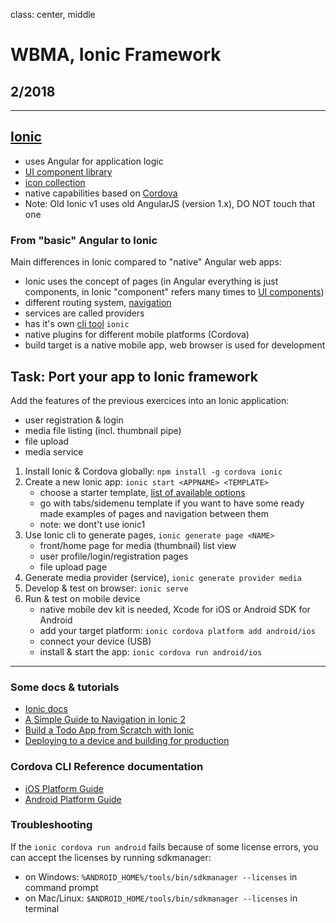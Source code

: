 class: center, middle

# WBMA, Ionic Framework

## 2/2018

---

## [Ionic](https://ionicframework.com/docs/)

- uses Angular for application logic
- [UI component library](https://ionicframework.com/docs/components/)
- [icon collection](https://ionicframework.com/docs/ionicons/)
- native capabilities based on [Cordova](https://cordova.apache.org/)
- Note: Old Ionic v1 uses old AngularJS (version 1.x), DO NOT touch that one

### From "basic" Angular to Ionic

Main differences in Ionic compared to "native" Angular web apps:

- Ionic uses the concept of pages (in Angular everything is just components, in Ionic "component" refers many times to [UI components](https://ionicframework.com/docs/components/))
- different routing system, [navigation](https://ionicframework.com/docs//components/#navigation)
- services are called providers
- has it's own [cli tool](https://ionicframework.com/docs/cli/commands.html) `ionic`
- native plugins for different mobile platforms (Cordova)
- build target is a native mobile app, web browser is used for development

## Task: Port your app to Ionic framework

Add the features of the previous exercices into an Ionic application:

- user registration & login
- media file listing (incl. thumbnail pipe)
- file upload
- media service

1. Install Ionic & Cordova globally: `npm install -g cordova ionic`
1. Create a new Ionic app: `ionic start <APPNAME> <TEMPLATE>`
    - choose a starter template, [list of available options](https://ionicframework.com/docs/cli/starters.html#ionic-angular)
    - go with tabs/sidemenu template if you want to have some ready made examples of pages and navigation between them
    - note: we dont't use ionic1
1. Use Ionic cli to generate pages, `ionic generate page <NAME>`
    - front/home page for media (thumbnail) list view
    - user profile/login/registration pages
    - file upload page
1. Generate media provider (service), `ionic generate provider media`
1. Develop & test on browser: `ionic serve`
1. Run & test on mobile device
    - native mobile dev kit is needed, Xcode for iOS or Android SDK for Android
    - add your target platform: `ionic cordova platform add android/ios`
    - connect your device (USB)
    - install & start the app: `ionic cordova run android/ios`

---

### Some docs & tutorials

- [Ionic docs](https://ionicframework.com/docs/)
- [A Simple Guide to Navigation in Ionic 2](https://www.joshmorony.com/a-simple-guide-to-navigation-in-ionic-2/)
- [Build a Todo App from Scratch with Ionic](https://www.joshmorony.com/build-a-todo-app-from-scratch-with-ionic-2-video-tutorial/)
- [Deploying to a device and building for production](https://ionicframework.com/docs/intro/deploying/)

### Cordova CLI Reference documentation

- [iOS Platform Guide](https://cordova.apache.org/docs/en/latest/guide/platforms/ios/index.html)
- [Android Platform Guide](https://cordova.apache.org/docs/en/latest/guide/platforms/android/index.html)

### Troubleshooting

If the `ionic cordova run android` fails because of some license errors, you can accept the licenses by running sdkmanager:

- on Windows: `%ANDROID_HOME%/tools/bin/sdkmanager --licenses` in command prompt
- on Mac/Linux: `$ANDROID_HOME/tools/bin/sdkmanager --licenses` in terminal
